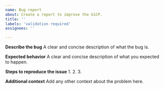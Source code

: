 ```yaml
---
name: Bug report
about: Create a report to improve the G1CP.
title: ''
labels: 'validation required'
assignees: ''

---
```


**Describe the bug**
A clear and concise description of what the bug is.

**Expected behavior**
A clear and concise description of what you expected to happen.

**Steps to reproduce the issue**
1. 
2. 
3. 

**Additional context**
Add any other context about the problem here.
